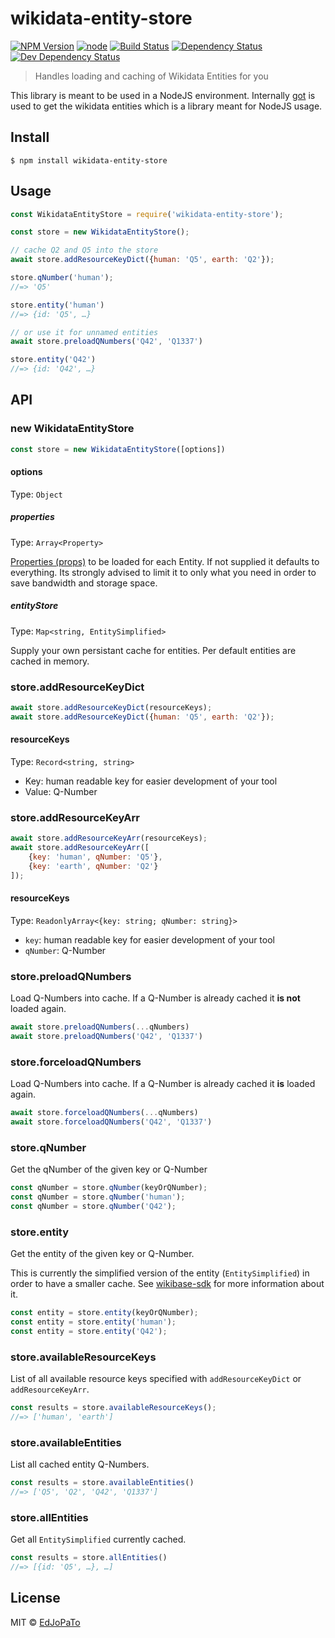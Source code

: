 # wikidata-entity-store

[![NPM Version](https://img.shields.io/npm/v/wikidata-entity-store.svg)](https://www.npmjs.com/package/wikidata-entity-store)
[![node](https://img.shields.io/node/v/wikidata-entity-store.svg)](https://www.npmjs.com/package/wikidata-entity-store)
[![Build Status](https://travis-ci.com/EdJoPaTo/wikidata-entity-store.svg?branch=master)](https://travis-ci.com/EdJoPaTo/wikidata-entity-store)
[![Dependency Status](https://david-dm.org/EdJoPaTo/wikidata-entity-store/status.svg)](https://david-dm.org/EdJoPaTo/wikidata-entity-store)
[![Dev Dependency Status](https://david-dm.org/EdJoPaTo/wikidata-entity-store/dev-status.svg)](https://david-dm.org/EdJoPaTo/wikidata-entity-store?type=dev)

> Handles loading and caching of Wikidata Entities for you

This library is meant to be used in a NodeJS environment.
Internally [got](https://github.com/sindresorhus/got) is used to get the wikidata entities which is a library meant for NodeJS usage.


## Install

```
$ npm install wikidata-entity-store
```


## Usage

```js
const WikidataEntityStore = require('wikidata-entity-store');

const store = new WikidataEntityStore();

// cache Q2 and Q5 into the store
await store.addResourceKeyDict({human: 'Q5', earth: 'Q2'});

store.qNumber('human');
//=> 'Q5'

store.entity('human')
//=> {id: 'Q5', …}

// or use it for unnamed entities
await store.preloadQNumbers('Q42', 'Q1337')

store.entity('Q42')
//=> {id: 'Q42', …}
```


## API

### new WikidataEntityStore
```js
const store = new WikidataEntityStore([options])
```

#### options

Type: `Object`

##### properties

Type: `Array<Property>`

[Properties (props)](https://www.wikidata.org/w/api.php?action=help&modules=wbgetentities) to be loaded for each Entity.
If not supplied it defaults to everything.
Its strongly advised to limit it to only what you need in order to save bandwidth and storage space.

##### entityStore

Type: `Map<string, EntitySimplified>`

Supply your own persistant cache for entities.
Per default entities are cached in memory.


### store.addResourceKeyDict

```js
await store.addResourceKeyDict(resourceKeys);
await store.addResourceKeyDict({human: 'Q5', earth: 'Q2'});
```

#### resourceKeys

Type: `Record<string, string>`

- Key: human readable key for easier development of your tool
- Value: Q-Number


### store.addResourceKeyArr

```js
await store.addResourceKeyArr(resourceKeys);
await store.addResourceKeyArr([
	{key: 'human', qNumber: 'Q5'},
	{key: 'earth', qNumber: 'Q2'}
]);
```

#### resourceKeys

Type: `ReadonlyArray<{key: string; qNumber: string}>`

- `key`: human readable key for easier development of your tool
- `qNumber`: Q-Number


### store.preloadQNumbers

Load Q-Numbers into cache. If a Q-Number is already cached it **is not** loaded again.

```js
await store.preloadQNumbers(...qNumbers)
await store.preloadQNumbers('Q42', 'Q1337')
```


### store.forceloadQNumbers

Load Q-Numbers into cache. If a Q-Number is already cached it **is** loaded again.

```js
await store.forceloadQNumbers(...qNumbers)
await store.forceloadQNumbers('Q42', 'Q1337')
```


### store.qNumber

Get the qNumber of the given key or Q-Number

```js
const qNumber = store.qNumber(keyOrQNumber);
const qNumber = store.qNumber('human');
const qNumber = store.qNumber('Q42');
```


### store.entity

Get the entity of the given key or Q-Number.

This is currently the simplified version of the entity (`EntitySimplified`) in order to have a smaller cache.
See [wikibase-sdk](https://github.com/maxlath/wikibase-sdk) for more information about it.

```js
const entity = store.entity(keyOrQNumber);
const entity = store.entity('human');
const entity = store.entity('Q42');
```


### store.availableResourceKeys

List of all available resource keys specified with `addResourceKeyDict` or `addResourceKeyArr`.

```js
const results = store.availableResourceKeys();
//=> ['human', 'earth']
```


### store.availableEntities

List all cached entity Q-Numbers.

```js
const results = store.availableEntities()
//=> ['Q5', 'Q2', 'Q42', 'Q1337']
```


### store.allEntities

Get all `EntitySimplified` currently cached.

```js
const results = store.allEntities()
//=> [{id: 'Q5', …}, …]
```

## License

MIT © [EdJoPaTo](https://github.com/EdJoPaTo)
